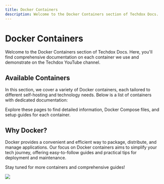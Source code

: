 ```yaml
---
title: Docker Containers
description: Welcome to the Docker Containers section of Techdox Docs. Here, you'll find comprehensive documentation on each container we use and demonstrate on the Techdox YouTube channel. 
---
```


# Docker Containers

Welcome to the Docker Containers section of Techdox Docs. Here, you'll find comprehensive documentation on each container we use and demonstrate on the Techdox YouTube channel. 

## Available Containers

In this section, we cover a variety of Docker containers, each tailored to different self-hosting and technology needs. Below is a list of containers with dedicated documentation:

Explore these pages to find detailed information, Docker Compose files, and setup guides for each container.

## Why Docker?

Docker provides a convenient and efficient way to package, distribute, and manage applications. Our focus on Docker containers aims to simplify your tech journey, offering easy-to-follow guides and practical tips for deployment and maintenance.

Stay tuned for more containers and comprehensive guides!

<a href="https://www.buymeacoffee.com/techdox"><img src="https://img.buymeacoffee.com/button-api/?text=Buy me a cup of tea&emoji=🍵&slug=techdox&button_colour=FFDD00&font_colour=000000&font_family=Cookie&outline_colour=000000&coffee_colour=ffffff" /></a>
